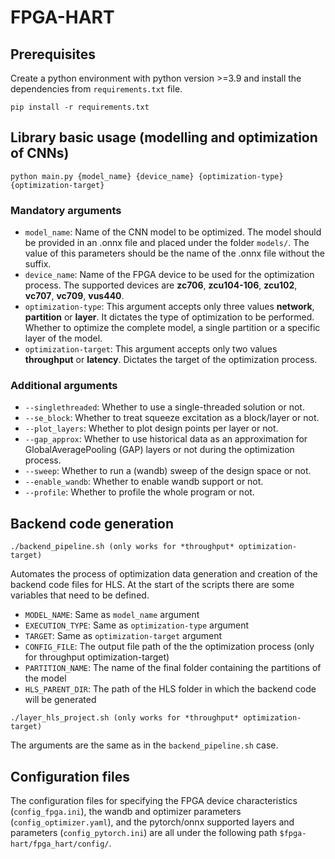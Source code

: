 # FPGA-HART

## Prerequisites
Create a python environment with python version >=3.9 and install the dependencies from `requirements.txt` file.
```
pip install -r requirements.txt
```
## Library basic usage (modelling and optimization of CNNs)

```
python main.py {model_name} {device_name} {optimization-type} {optimization-target}
```
### Mandatory arguments
- `model_name`: Name of the CNN model to be optimized. The model should be provided in an .onnx file and placed under the folder `models/`. The value of this parameters should be the name of the .onnx file without the suffix.
- `device_name`: Name of the FPGA device to be used for the optimization process. The supported devices are **zc706**, **zcu104-106**, **zcu102**, **vc707**, **vc709**, **vus440**.
- `optimization-type`: This argument accepts only three values **network**, **partition** or **layer**. It dictates the type of optimization to be performed. Whether to optimize the complete model, a single partition or a specific layer of the model.
- `optimization-target`: This argument accepts only two values **throughput** or **latency**. Dictates the target of the optimization process.

### Additional arguments
- `--singlethreaded`: Whether to use a single-threaded solution or not.
- `--se_block`: Whether to treat squeeze excitation as a block/layer or not.
- `--plot_layers`: Whether to plot design points per layer or not.
- `--gap_approx`: Whether to use historical data as an approximation for GlobalAveragePooling (GAP) layers or not during the optimization process.
- `--sweep`: Whether to run a (wandb) sweep of the design space or not.
- `--enable_wandb`: Whether to enable wandb support or not.
- `--profile`: Whether to profile the whole program or not.

## Backend code generation
```
./backend_pipeline.sh (only works for *throughput* optimization-target)
```

Automates the process of optimization data generation and creation of the backend code files for HLS. At the start of the scripts there are some variables that need to be defined.
- `MODEL_NAME`: Same as `model_name` argument
- `EXECUTION_TYPE`: Same as `optimization-type` argument
- `TARGET`: Same as `optimization-target` argument
- `CONFIG_FILE`: The output file path of the the optimization process (only for throughput optimization-target)
- `PARTITION_NAME`: The name of the final folder containing the partitions of the model
- `HLS_PARENT_DIR`: The path of the HLS folder in which the backend code will be generated

```
./layer_hls_project.sh (only works for *throughput* optimization-target)
```

The arguments are the same as in the `backend_pipeline.sh` case.

## Configuration files
The configuration files for specifying the FPGA device characteristics (`config_fpga.ini`), the wandb and optimizer parameters (`config_optimizer.yaml`), and the pytorch/onnx supported layers and parameters (`config_pytorch.ini`) are all under the following path `$fpga-hart/fpga_hart/config/`.
